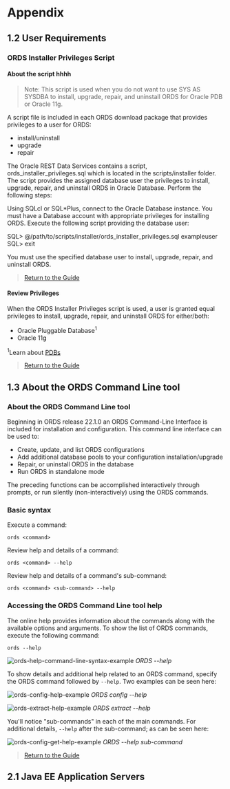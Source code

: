 
# Appendix 


## 1.2 User Requirements

### ORDS Installer Privileges Script

#### About the script hhhh

> Note: This script is used when you do not want to use SYS AS SYSDBA to install, upgrade, repair, and uninstall ORDS for Oracle PDB or Oracle 11g.

A script file is included in each ORDS download package that provides privileges to a user for ORDS:

- install/uninstall
- upgrade
- repair

The Oracle REST Data Services contains a script, ords_installer_privileges.sql which is located in the scripts/installer folder. The script provides the assigned database user the privileges to install, upgrade, repair, and uninstall ORDS in Oracle Database.
Perform the following steps:

Using SQLcl or SQL*Plus, connect to the Oracle Database instance. You must have a Database account with appropriate privileges for installing ORDS.
    Execute the following script providing the database user:

SQL> @/path/to/scripts/installer/ords_installer_privileges.sql exampleuser
    SQL> exit

You must use the specified database user to install, upgrade, repair, and uninstall ORDS.

> [Return to the Guide](./1-ords-installation-checklist.md#1.2userrequirements)

#### Review Privileges

When the ORDS Installer Privileges script is used, a user is granted equal privileges to install, upgrade, repair, and uninstall ORDS for either/both:

- Oracle Pluggable Database<sup>1</sup>
- Oracle 11g 

<sup>1</sup>Learn about [PDBs](https://docs.oracle.com/en/database/oracle/oracle-database/21/cncpt/introduction-to-oracle-database.html#GUID-ED16D715-761B-4F8B-8503-BC058E216D2F)

> [Return to the Guide](./1-ords-installation-checklist.md#1.2userrequirements)


## 1.3 About the ORDS Command Line tool

### About the ORDS Command Line tool

Beginning in ORDS release 22.1.0 an ORDS Command-Line Interface is included for installation and configuration. This command line interface can be used to:

- Create, update, and list ORDS configurations
- Add additional database pools to your configuration installation/upgrade
- Repair, or uninstall ORDS in the database
- Run ORDS in standalone mode

The preceding functions can be accomplished interactively through prompts, or run silently (non-interactively) using the ORDS commands.

### Basic syntax

Execute a command:

```(shell)
ords <command>
```

Review help and details of a command:

```(shell)
ords <command> --help
```

Review help and details of a command's sub-command:

```(shell)
ords <command> <sub-command> --help
```

### Accessing the ORDS Command Line tool help

The online help provides information about the commands along with the available options and arguments. To show the list of ORDS commands, execute the following command:

```
ords --help
```

![ords-help-command-line-syntax-example](./images/ords-help-command-line-syntax-example.png " ")
*ORDS --help*

To show details and additional help related to an ORDS command, specify the ORDS command followed by `--help`. Two examples can be seen here:

![ords-config-help-example](./images/ords-config-help-example.png " ")
*ORDS config --help*

![ords-extract-help-example](./images/ords-extract-help-example.png " ")
*ORDS extract --help*

You'll notice "sub-commands" in each of the main commands. For additional details, `--help` after the sub-command; as can be seen here:

![ords-config-get-help-example](./images/ords-config-get-help-example.png " ")
*ORDS --help sub-command*

> [Return to the Guide](./1-ords-installation-checklist.md#1.3commandlinetool " ")

## 2.1 Java EE Application Servers

